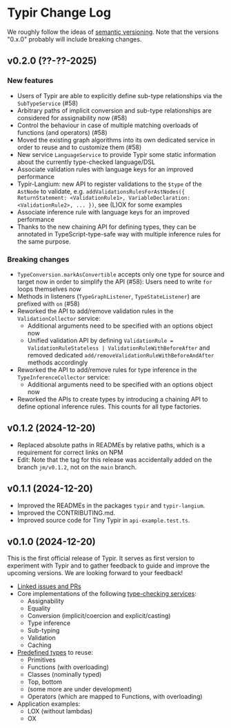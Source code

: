 # Typir Change Log

We roughly follow the ideas of [semantic versioning](https://semver.org/).
Note that the versions "0.x.0" probably will include breaking changes.


## v0.2.0 (??-??-2025)

### New features

- Users of Typir are able to explicitly define sub-type relationships via the `SubTypeService` (#58)
- Arbitrary paths of implicit conversion and sub-type relationships are considered for assignability now (#58)
- Control the behaviour in case of multiple matching overloads of functions (and operators) (#58)
- Moved the existing graph algorithms into its own dedicated service in order to reuse and to customize them (#58)
- New service `LanguageService` to provide Typir some static information about the currently type-checked language/DSL
- Associate validation rules with language keys for an improved performance
- Typir-Langium: new API to register validations to the `$type` of the `AstNode` to validate,
  e.g. `addValidationsRulesForAstNodes({ ReturnStatement: <ValidationRule1>, VariableDeclaration: <ValidationRule2>, ... })`, see (L)OX for some examples
- Associate inference rule with language keys for an improved performance
- Thanks to the new chaining API for defining types, they can be annotated in TypeScript-type-safe way with multiple inference rules for the same purpose.

### Breaking changes

- `TypeConversion.markAsConvertible` accepts only one type for source and target now in order to simplify the API (#58): Users need to write `for` loops themselves now
- Methods in listeners (`TypeGraphListener`, `TypeStateListener`) are prefixed with `on` (#58)
- Reworked the API to add/remove validation rules in the `ValidationCollector` service:
  - Additional arguments need to be specified with an options object now
  - Unified validation API by defining `ValidationRule = ValidationRuleStateless | ValidationRuleWithBeforeAfter` and removed dedicated `add/removeValidationRuleWithBeforeAndAfter` methods accordingly
- Reworked the API to add/remove rules for type inference in the `TypeInferenceCollector` service:
  - Additional arguments need to be specified with an options object now
- Reworked the APIs to create types by introducing a chaining API to define optional inference rules. This counts for all type factories.


## v0.1.2 (2024-12-20)

- Replaced absolute paths in READMEs by relative paths, which is a requirement for correct links on NPM
- Edit: Note that the tag for this release was accidentally added on the branch `jm/v0.1.2`, not on the `main` branch.


## v0.1.1 (2024-12-20)

- Improved the READMEs in the packages `typir` and `typir-langium`.
- Improved the CONTRIBUTING.md.
- Improved source code for Tiny Typir in `api-example.test.ts`.


## v0.1.0 (2024-12-20)

This is the first official release of Typir.
It serves as first version to experiment with Typir and to gather feedback to guide and improve the upcoming versions. We are looking forward to your feedback!

- [Linked issues and PRs](https://github.com/TypeFox/typir/milestone/2)
- Core implementations of the following [type-checking services](./packages/typir/src/services/):
  - Assignability
  - Equality
  - Conversion (implicit/coercion and explicit/casting)
  - Type inference
  - Sub-typing
  - Validation
  - Caching
- [Predefined types](./packages/typir/src/kinds/) to reuse:
  - Primitives
  - Functions (with overloading)
  - Classes (nominally typed)
  - Top, bottom
  - (some more are under development)
  - Operators (which are mapped to Functions, with overloading)
- Application examples:
  - LOX (without lambdas)
  - OX
